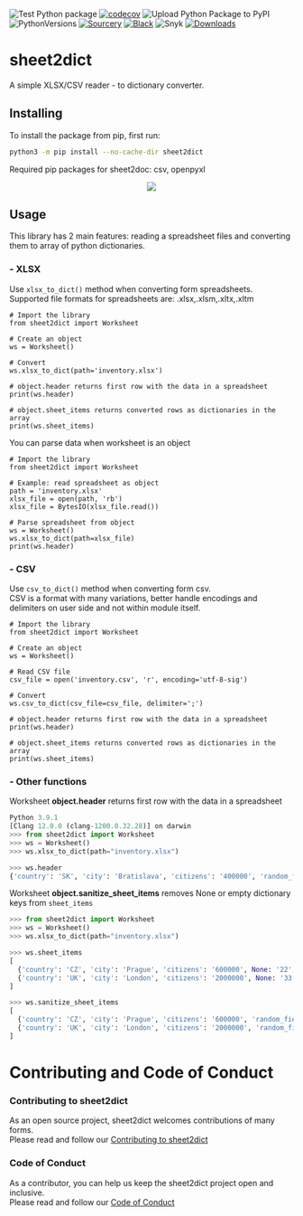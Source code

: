 ![Test Python package](https://github.com/Pytlicek/sheet2dict/workflows/Test%20Python%20package/badge.svg) [![codecov](https://codecov.io/gh/Pytlicek/sheet2dict/branch/main/graph/badge.svg?token=JL4BOX947I)](https://codecov.io/gh/Pytlicek/sheet2dict) ![Upload Python Package to PyPI](https://github.com/Pytlicek/sheet2dict/workflows/Upload%20Python%20Package%20to%20PyPI/badge.svg) ![PythonVersions](https://img.shields.io/badge/python-3.6%20%7C%203.7%20%7C%203.8%20%7C%203.9%20%7C%203.10-blue) [![Sourcery](https://img.shields.io/badge/Sourcery-enabled-brightgreen)](https://sourcery.ai)  [![Black](https://img.shields.io/badge/code%20style-black-000000.svg)](https://github.com/ambv/black) ![Snyk](https://snyk-widget.herokuapp.com/badge/pip/sheet2dict/badge.svg)  [![Downloads](https://pepy.tech/badge/sheet2dict)](https://pepy.tech/project/sheet2dict)

# sheet2dict
A simple XLSX/CSV reader - to dictionary converter.  

## Installing
To install the package from pip, first run:
```bash
python3 -m pip install --no-cache-dir sheet2dict
```

Required pip packages for sheet2doc: csv, openpyxl

<p align="center"><img src="https://raw.githubusercontent.com/Pytlicek/sheet2dict/main/img/sheet2dict.gif?raw=true"/></p>

## Usage
This library has 2 main features: reading a spreadsheet files and converting them to array of python dictionaries.  

### - XLSX
Use `xlsx_to_dict()` method  when converting form spreadsheets.  
Supported file formats for spreadsheets are: .xlsx,.xlsm,.xltx,.xltm  

```python3
# Import the library
from sheet2dict import Worksheet

# Create an object
ws = Worksheet()

# Convert 
ws.xlsx_to_dict(path='inventory.xlsx')

# object.header returns first row with the data in a spreadsheet 
print(ws.header)

# object.sheet_items returns converted rows as dictionaries in the array 
print(ws.sheet_items)

```

You can parse data when worksheet is an object

```python3
# Import the library
from sheet2dict import Worksheet

# Example: read spreadsheet as object
path = 'inventory.xlsx'
xlsx_file = open(path, 'rb')
xlsx_file = BytesIO(xlsx_file.read())

# Parse spreadsheet from object
ws = Worksheet()
ws.xlsx_to_dict(path=xlsx_file)
print(ws.header)

```

### - CSV
Use `csv_to_dict()` method  when converting form csv.  
CSV is a format with many variations, better handle encodings and delimiters on user side and not within module itself.

```python3
# Import the library
from sheet2dict import Worksheet

# Create an object
ws = Worksheet()

# Read CSV file
csv_file = open('inventory.csv', 'r', encoding='utf-8-sig')

# Convert 
ws.csv_to_dict(csv_file=csv_file, delimiter=';')

# object.header returns first row with the data in a spreadsheet 
print(ws.header)

# object.sheet_items returns converted rows as dictionaries in the array 
print(ws.sheet_items)
```

### - Other functions
Worksheet **object.header** returns first row with the data in a spreadsheet 
```python
Python 3.9.1
[Clang 12.0.0 (clang-1200.0.32.28)] on darwin
>>> from sheet2dict import Worksheet
>>> ws = Worksheet()
>>> ws.xlsx_to_dict(path="inventory.xlsx")

>>> ws.header
{'country': 'SK', 'city': 'Bratislava', 'citizens': '400000', 'random_field': 'cc'}
```

Worksheet **object.sanitize_sheet_items** removes None or empty dictionary keys from `sheet_items`
```python
>>> from sheet2dict import Worksheet
>>> ws = Worksheet()
>>> ws.xlsx_to_dict(path="inventory.xlsx")

>>> ws.sheet_items
[
  {'country': 'CZ', 'city': 'Prague', 'citizens': '600000', None: '22', 'random_field': 'cc'},
  {'country': 'UK', 'city': 'London', 'citizens': '2000000', None: '33', 'random_field': 'cc'}
]

>>> ws.sanitize_sheet_items
[
  {'country': 'CZ', 'city': 'Prague', 'citizens': '600000', 'random_field': 'cc'},
  {'country': 'UK', 'city': 'London', 'citizens': '2000000', 'random_field': 'cc'}
]
```

# Contributing and Code of Conduct  
### Contributing to sheet2dict  
As an open source project, sheet2dict welcomes contributions of many forms.  
Please read and follow our [Contributing to sheet2dict](CONTRIBUTING.md)  

### Code of Conduct  
As a contributor, you can help us keep the sheet2dict project open and inclusive.  
Please read and follow our [Code of Conduct](CODE_OF_CONDUCT.md)  
